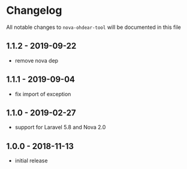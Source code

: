 # Changelog

All notable changes to `nova-ohdear-tool` will be documented in this file

## 1.1.2 - 2019-09-22

- remove nova dep

## 1.1.1 - 2019-09-04

- fix import of exception

## 1.1.0 - 2019-02-27

- support for Laravel 5.8 and Nova 2.0

## 1.0.0 - 2018-11-13

- initial release
